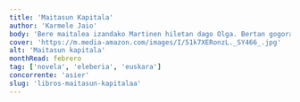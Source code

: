```yaml
---
title: 'Maitasun Kapitala'
author: 'Karmele Jaio'
body: 'Bere maitalea izandako Martinen hiletan dago Olga. Bertan gogoratzen du berarekin bizi izandako pasio sutsua, gizonak duela urtebete utzi zuen arte. Oroitzapenetan murgilduta, Martinekiko bere mendekotasun emozionalaz ohartzen da, eta horrek agerian uzten dio, bere burua emakume aske eta ahaldundutzat bazuen ere, maitasunarekin beti izan duen kontraesana.'
cover: 'https://m.media-amazon.com/images/I/51k7XERonzL._SY466_.jpg'
alt: 'Maitasun kapitala'
monthRead: febrero
tag: ['novela', 'eleberia', 'euskara']
concorrente: 'asier'
slug: 'libros-maitasun-kapitalaa'
---
```

